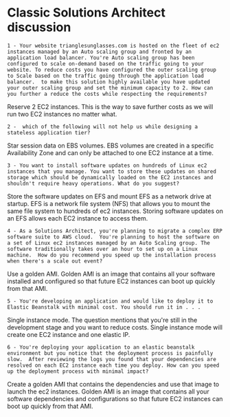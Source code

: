 # Classic Solutions Architect discussion

`1 - Your website trianglesunglasses.com is hosted on the fleet of ec2 instances managed by an Auto scaling group and fronted by an application load balancer. You're Auto scaling group has been configured to scale on-demand based on the traffic going to your website. To reduce costs you have configured the outer scaling group to Scale based on the traffic going through the application load balancer.  to make this solution highly available you have updated your outer scaling group and set the minimum capacity to 2. How can you further a reduce the costs while respecting the requirements?`

Reserve 2 EC2 instances. This is the way to save further costs as we will run two EC2 instances no matter what.

`2 -  which of the following will not help us while designing a stateless application tier?`

Star session data on EBS volumes. EBS volumes are created in a specific Availability Zone and can only be attached to one EC2 instance at a time.

`3 - You want to install software updates on hundreds of Linux ec2 instances that you manage. You want to store these updates on shared storage which should be dynamically loaded on the EC2 instances and shouldn't require heavy operations. What do you suggest?`

Store the software updates on EFS and mount EFS as a network drive at startup. EFS is a network file system (NFS) that allows you to mount the same file system to hundreds of ec2 instances. Storing software updates on an EFS allows each EC2 instance to access them.

`4 - As a Solutions Architect, you're planning to migrate a complex ERP software suite to AWS cloud.  You're planning to host the software on a set of Linux ec2 instances managed by an Auto Scaling group. The software traditionally takes over an hour to set up on a Linux machine.  How do you recommend you speed up the installation process when there's a scale out event?`

Use a golden AMI. Golden AMI is an image that contains all your software installed and configured so that future EC2 instances can boot up quickly from that AMI.

`5 - You're developing an application and would like to deploy it to Elastic Beanstalk with minimal cost. You should run it in . . .`

Single instance mode. The question mentions that you're still in the development stage and you want to reduce costs. Single instance mode will create one EC2 instance and one elastic IP.

`6 - You're deploying your application to an elastic beanstalk environment but you notice that the deployment process is painfully slow.  After reviewing the logs you found that your dependencies are resolved on each EC2 instance each time you deploy. How can you speed up the deployment process with minimal impact?`

Create a golden AMI that contains the dependencies and use that image to launch the ec2 instances. Golden AMI is an image that contains all your software dependencies and configurations so that future EC2 instances can boot up quickly from that AMI.
